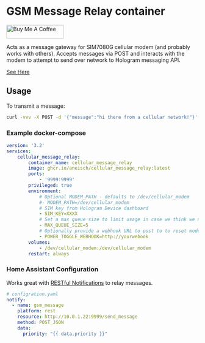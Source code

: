 # GSM Message Relay container
<a href="https://www.buymeacoffee.com/aneisch" target="_blank"><img src="https://cdn.buymeacoffee.com/buttons/default-black.png" width="150px" height="35px" alt="Buy Me A Coffee" style="height: 35px !important;width: 150px !important;" ></a><br>

Acts as a message gateway for SIM7080G cellular modem (and probably works with others). Accepts messages via POST and interacts with the modem to attempt to send over network to Hologram messaging API.

[See Here](https://support.hologram.io/hc/en-us/articles/360036559494-SIMCOM-SIM7000)

## Usage
To transmit a message:
```bash
curl -vvv -X POST -d '{"message":"hi there from a cellular network!"}' localhost:9999/send_message
```

### Example docker-compose

```yaml
version: '3.2'
services:
    cellular_message_relay:
        container_name: cellular_message_relay
        image: ghcr.io/aneisch/cellular_message_relay:latest
        ports:
            - '9999:9999'
        privileged: true
        environment:
            # Optional MODEM_PATH - defaults to /dev/cellular_modem
            #- MODEM_PATH=/dev/cellular_modem
            # SIM key from Hologram Device dashboard
            - SIM_KEY=XXXX
            # Set a max queue size to limit usage in case we think we need to send 10,000 messages or something
            - MAX_QUEUE_SIZE=5
            # Optionally provide a webhook URL to post to to reset modem power when unresponsive
            - POWER_TOGGLE_WEBHOOK=http://yourwebook
        volumes:
            - /dev/cellular_modem:/dev/cellular_modem
        restart: always
```
### Home Assistant Configuration

Works great with [RESTful Notifications](https://www.home-assistant.io/integrations/notify.rest/) to relay messages.

```yaml
# configration.yaml
notify:
  - name: gsm_message
    platform: rest
    resource: http://10.0.1.22:9999/send_message
    method: POST_JSON
    data:
      priority: "{{ data.priority }}"
```
